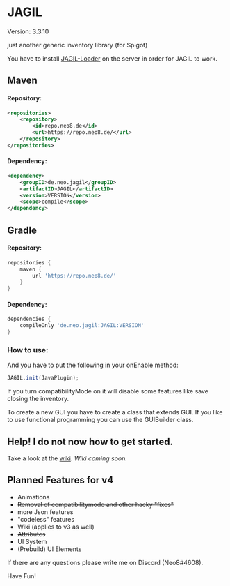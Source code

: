 # JAGIL
Version: 3.3.10

just another generic inventory library (for Spigot)

You have to install [JAGIL-Loader](https://github.com/Keksnet/JAGIL-Loader)
on the server in order for JAGIL to work.

## Maven
#### Repository:
```xml
<repositories>
	<repository>
		<id>repo.neo8.de</id>
		<url>https://repo.neo8.de/</url>
	</repository>
</repositories>
```

#### Dependency:
```xml
<dependency>
    <groupID>de.neo.jagil</groupID>
    <artifactID>JAGIL</artifactID>
    <version>VERSION</version>
    <scope>compile</scope>
</dependency>
```

## Gradle
#### Repository:
```groovy
repositories {
    maven {
        url 'https://repo.neo8.de/'
    }
}
```

#### Dependency:
```groovy
dependencies {
    compileOnly 'de.neo.jagil:JAGIL:VERSION'
}
```


### How to use:
And you have to put the following in your onEnable method:
```java
JAGIL.init(JavaPlugin);
```
If you turn compatibilityMode on it will disable some features like save closing the inventory.

To create a new GUI you have to create a class that extends GUI.
If you like to use functional programming you can use the GUIBuilder
class.

## Help! I do not now how to get started.
Take a look at the [wiki](https://github.com/Keksnet/JAGIL/wiki).
_Wiki coming soon._

## Planned Features for v4
- Animations
- ~~Removal of compatibilitymode and other hacky "fixes"~~
- more Json features
- "codeless" features
- Wiki (applies to v3 as well)
- ~~Attributes~~
- UI System
- (Prebuild) UI Elements

If there are any questions please write me on Discord (Neo8#4608).

Have Fun!
